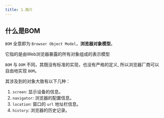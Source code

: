 ```yaml
---
title: 1.简介
---
```


## 什么是BOM

`BOM` 全意即为 `Browser Object Model`，**浏览器对象模型**。

它指的是由Web浏览器暴露的所有对象组成的表示模型

`BOM` 与 `DOM` 不同，其既没有标准的实现，也没有严格的定义, 所以浏览器厂商可以自由地实现 `BOM`。

其涉及到的对象大致有以下几种：

1. `screen`: 显示设备的信息。
2. `navigator`: 浏览器的配置信息。
3. `location`: 窗口的 `url` 地址栏信息。
4. `history`: 浏览器的历史记录。
